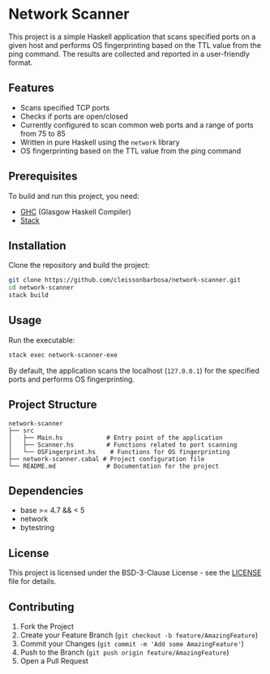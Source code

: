 # Network Scanner

This project is a simple Haskell application that scans specified ports on a given host and performs OS fingerprinting based on the TTL value from the ping command. The results are collected and reported in a user-friendly format.

## Features

- Scans specified TCP ports
- Checks if ports are open/closed
- Currently configured to scan common web ports and a range of ports from 75 to 85
- Written in pure Haskell using the `network` library
- OS fingerprinting based on the TTL value from the ping command

## Prerequisites

To build and run this project, you need:

- [GHC](https://www.haskell.org/ghc/) (Glasgow Haskell Compiler)
- [Stack](https://docs.haskellstack.org/en/stable/install_and_upgrade/)

## Installation

Clone the repository and build the project:

```sh
git clone https://github.com/cleissonbarbosa/network-scanner.git
cd network-scanner
stack build
```

## Usage

Run the executable:

```sh
stack exec network-scanner-exe
```

By default, the application scans the localhost (`127.0.0.1`) for the specified ports and performs OS fingerprinting.

## Project Structure

```
network-scanner
├── src
│   ├── Main.hs            # Entry point of the application
│   ├── Scanner.hs         # Functions related to port scanning
│   └── OSFingerprint.hs    # Functions for OS fingerprinting
├── network-scanner.cabal # Project configuration file
└── README.md              # Documentation for the project
```

## Dependencies

- base >= 4.7 && < 5
- network
- bytestring

## License

This project is licensed under the BSD-3-Clause License - see the [LICENSE](LICENSE) file for details.

## Contributing

1. Fork the Project
2. Create your Feature Branch (`git checkout -b feature/AmazingFeature`)
3. Commit your Changes (`git commit -m 'Add some AmazingFeature'`)
4. Push to the Branch (`git push origin feature/AmazingFeature`)
5. Open a Pull Request
